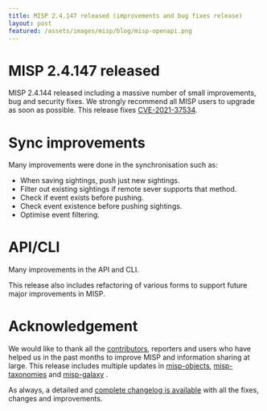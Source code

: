 ```yaml
---
title: MISP 2.4.147 released (improvements and bug fixes release)
layout: post
featured: /assets/images/misp/blog/misp-openapi.png
---
```


# MISP 2.4.147 released

MISP 2.4.144 released including a massive number of small improvements, bug and security fixes. We strongly recommend all MISP users to upgrade as soon as possible. This release fixes [CVE-2021-37534](https://cvepremium.circl.lu/cve/CVE-2021-37534).

# Sync improvements

Many improvements were done in the synchronisation such as:

- When saving sightings, push just new sightings.
- Filter out existing sightings if remote sever supports that method.
- Check if event exists before pushing.
- Check event existence before pushing sightings.
- Optimise event filtering.

# API/CLI

Many improvements in the API and CLI.

This release also includes refactoring of various forms to support future major improvements in MISP.

# Acknowledgement

We would like to thank all the [contributors](https://www.misp-project.org/contributors), reporters and users who have helped us in the past months to improve MISP and information sharing at large. This release includes multiple updates in [misp-objects](https://www.misp-project.org/objects.html), [misp-taxonomies](https://www.misp-project.org/taxonomies.html) and [misp-galaxy](https://www.misp-project.org/galaxy.html)
.

As always, a detailed and [complete changelog is available](https://www.misp-project.org/Changelog.txt) with all the fixes, changes and improvements.

